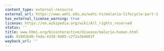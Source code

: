 ```yaml
---
content_type: external-resource
external_url: https://www.wehi.edu.au/wehi-tv/malaria-lifecycle-part-1-human-host
has_external_license_warning: true
license: https://en.wikipedia.org/wiki/All_rights_reserved
status: ''
title: www.hhmi.org/biointeractive/disease/malaria-human.html
uid: 910d1bd6-feda-4338-9405-c2f2a364683f
wayback_url: ''
---
```

